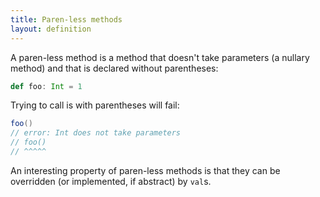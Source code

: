 ```yaml
---
title: Paren-less methods
layout: definition
---
```


A paren-less method is a method that doesn't take parameters (a nullary method) and that is declared without parentheses:

```scala
def foo: Int = 1
```

Trying to call is with parentheses will fail:

```scala
foo()
// error: Int does not take parameters
// foo()
// ^^^^^
```

An interesting property of paren-less methods is that they can be overridden (or implemented, if abstract) by `val`s.
